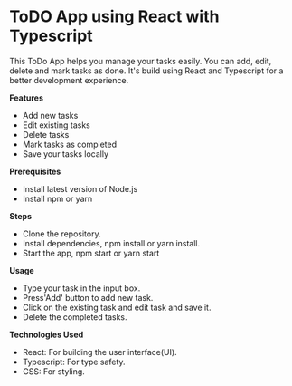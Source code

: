 # ToDO App using React with Typescript
This ToDo App helps you manage your tasks easily. You can add, edit, delete and mark tasks as done. It's build using React and Typescript for a better development experience.

**Features**
- Add new tasks
- Edit existing tasks
- Delete tasks
- Mark tasks as completed
- Save your tasks locally

**Prerequisites**
- Install latest version of Node.js
- Install npm or yarn

**Steps**
- Clone the repository.
- Install dependencies, npm install or yarn install.
- Start the app, npm start or yarn start

**Usage**
- Type your task in the input box.
- Press'Add' button to add new task.
- Click on the existing task and edit task and save it.
- Delete the completed tasks.

**Technologies Used**
- React: For building the user interface(UI).
- Typescript: For type safety.
- CSS: For styling.
